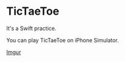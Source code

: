 # TicTaeToe
It's a Swift practice.

You can play TicTaeToe on iPhone Simulator.

[Imgur](http://i.imgur.com/dGTNBfW.png)
